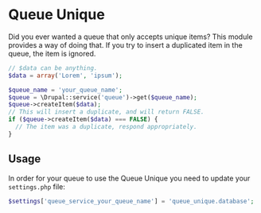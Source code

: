 # Queue Unique
Did you ever wanted a queue that only accepts unique items? This module provides a way of doing that. If you try to insert a duplicated item in the queue, the item is ignored.

```php
// $data can be anything.
$data = array('Lorem', 'ipsum');

$queue_name = 'your_queue_name';
$queue = \Drupal::service('queue')->get($queue_name);
$queue->createItem($data);
// This will insert a duplicate, and will return FALSE.
if ($queue->createItem($data) === FALSE) {
  // The item was a duplicate, respond appropriately.
}
```

## Usage
In order for your queue to use the Queue Unique you need to update your `settings.php` file:

```php
$settings['queue_service_your_queue_name'] = 'queue_unique.database';
```
